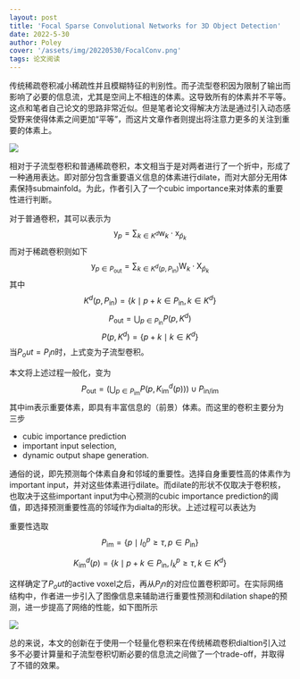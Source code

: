 ```yaml
---
layout: post
title: 'Focal Sparse Convolutional Networks for 3D Object Detection'
date: 2022-5-30
author: Poley
cover: '/assets/img/20220530/FocalConv.png'
tags: 论文阅读
---
```



传统稀疏卷积减小稀疏性并且模糊特征的判别性。而子流型卷积因为限制了输出而影响了必要的信息流，尤其是空间上不相连的体素。这导致所有的体素并不平等。这点和笔者自己论文的思路非常近似。但是笔者论文得解决方法是通过引入动态感受野来使得体素之间更加“平等”，而这片文章作者则提出将注意力更多的关注到重要的体素上。

![](/assets/img/20220530/FocalConvF1.png)

相对于子流型卷积和普通稀疏卷积，本文相当于是对两者进行了一个折中，形成了一种通用表达。即对部分包含重要语义信息的体素进行dilate，而对大部分无用体素保持submainfold。为此，作者引入了一个cubic importance来对体素的重要性进行判断。

对于普通卷积，其可以表示为
$$
\begin{equation}
\mathrm{y}_{p}=\sum_{k \in K^{d}} \mathrm{w}_{k} \cdot \mathrm{x}_{\bar{p}_{k}}
\end{equation}
$$
而对于稀疏卷积则如下
$$
\begin{equation}
\mathrm{y}_{p \in P_{\mathrm{out}}}=\sum_{k \in K^{d}\left(p, P_{\mathrm{in}}\right)} \mathrm{W}_{k} \cdot \mathrm{X}_{\bar{p}_{k}}
\end{equation}
$$
其中
$$
\begin{equation}
K^{d}\left(p, P_{\mathrm{in}}\right)=\left\{k \mid p+k \in P_{\mathrm{in}}, k \in K^{d}\right\}
\end{equation}
$$
$$
\begin{equation}
P_{\mathrm{out}}=\bigcup_{p \in P_{\mathrm{in}}} P\left(p, K^{d}\right)
\end{equation}
$$
$$
\begin{equation}
P\left(p, K^{d}\right)=\left\{p+k \mid k \in K^{d}\right\}
\end{equation}
$$
当$P_out=P_in$时，上式变为子流型卷积。

本文将上述过程一般化，变为
$$
\begin{equation}
P_{\mathrm{out}}=\left(\bigcup_{p \in P_{\mathrm{im}}} P\left(p, K_{\mathrm{im}}^{d}(p)\right)\right) \cup P_{\mathrm{in} / \mathrm{im}}
\end{equation}
$$
其中im表示重要体素，即具有丰富信息的（前景）体素。而这里的卷积主要分为三步
+ cubic importance prediction
+ important input selection,
+ dynamic output shape generation.

通俗的说，即先预测每个体素自身和邻域的重要性。选择自身重要性高的体素作为important input，并对这些体素进行dilate。而dilate的形状不仅取决于卷积核，也取决于这些important input为中心预测的cubic importance prediction的阈值，即选择预测重要性高的邻域作为dialta的形状。上述过程可以表达为

重要性选取
$$
\begin{equation}
P_{\mathrm{im}}=\left\{p \mid I_{0}^{p} \geq \tau, p \in P_{\mathrm{in}}\right\}
\end{equation}
$$

$$
\begin{equation}
K_{\mathrm{im}}^{d}(p)=\left\{k \mid p+k \in P_{\mathrm{in}}, I_{k}^{p} \geq \tau, k \in K^{d}\right\}
\end{equation}
$$

这样确定了$P_out$的active voxel之后，再从$P_in$的对应位置卷积即可。在实际网络结构中，作者进一步引入了图像信息来辅助进行重要性预测和dilation shape的预测，进一步提高了网络的性能，如下图所示

![](/assets/img/20220530/FocalConvF3.png)

总的来说，本文的创新在于使用一个轻量化卷积来在传统稀疏卷积dialtion引入过多不必要计算量和子流型卷积切断必要的信息流之间做了一个trade-off，并取得了不错的效果。